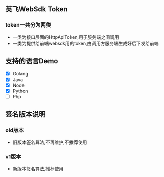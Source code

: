 ## 英飞WebSdk Token
### token一共分为两类
* 一类为接口层面的HttpApiToken,用于服务端之间调用
* 一类为提供给前端websdk用的token,由调用方服务端生成好后下发给前端

## 支持的语言Demo
- [x] Golang
- [x] Java
- [x] Node
- [x] Python
- [ ] Php

## 签名版本说明
### old版本
- 旧版本签名算法,不再维护,不推荐使用
### v1版本
- 新版本签名算法,推荐使用
